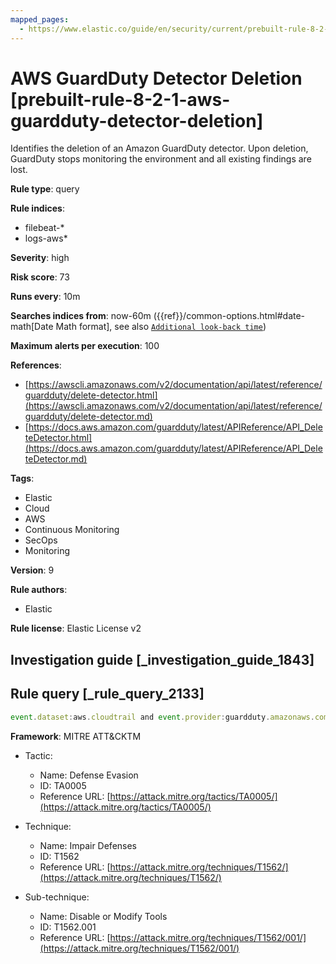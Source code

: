 ```yaml
---
mapped_pages:
  - https://www.elastic.co/guide/en/security/current/prebuilt-rule-8-2-1-aws-guardduty-detector-deletion.html
---
```


# AWS GuardDuty Detector Deletion [prebuilt-rule-8-2-1-aws-guardduty-detector-deletion]

Identifies the deletion of an Amazon GuardDuty detector. Upon deletion, GuardDuty stops monitoring the environment and all existing findings are lost.

**Rule type**: query

**Rule indices**:

* filebeat-*
* logs-aws*

**Severity**: high

**Risk score**: 73

**Runs every**: 10m

**Searches indices from**: now-60m ({{ref}}/common-options.html#date-math[Date Math format], see also [`Additional look-back time`](docs-content://solutions/security/detect-and-alert/create-detection-rule.md#rule-schedule))

**Maximum alerts per execution**: 100

**References**:

* [https://awscli.amazonaws.com/v2/documentation/api/latest/reference/guardduty/delete-detector.html](https://awscli.amazonaws.com/v2/documentation/api/latest/reference/guardduty/delete-detector.md)
* [https://docs.aws.amazon.com/guardduty/latest/APIReference/API_DeleteDetector.html](https://docs.aws.amazon.com/guardduty/latest/APIReference/API_DeleteDetector.md)

**Tags**:

* Elastic
* Cloud
* AWS
* Continuous Monitoring
* SecOps
* Monitoring

**Version**: 9

**Rule authors**:

* Elastic

**Rule license**: Elastic License v2

## Investigation guide [_investigation_guide_1843]



## Rule query [_rule_query_2133]

```js
event.dataset:aws.cloudtrail and event.provider:guardduty.amazonaws.com and event.action:DeleteDetector and event.outcome:success
```

**Framework**: MITRE ATT&CKTM

* Tactic:

    * Name: Defense Evasion
    * ID: TA0005
    * Reference URL: [https://attack.mitre.org/tactics/TA0005/](https://attack.mitre.org/tactics/TA0005/)

* Technique:

    * Name: Impair Defenses
    * ID: T1562
    * Reference URL: [https://attack.mitre.org/techniques/T1562/](https://attack.mitre.org/techniques/T1562/)

* Sub-technique:

    * Name: Disable or Modify Tools
    * ID: T1562.001
    * Reference URL: [https://attack.mitre.org/techniques/T1562/001/](https://attack.mitre.org/techniques/T1562/001/)



